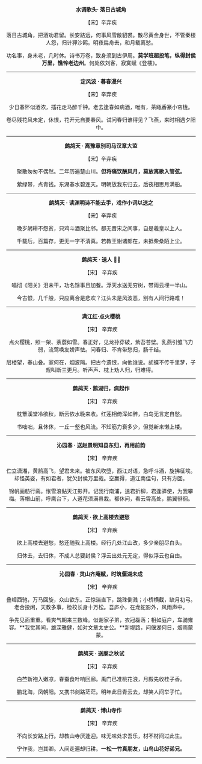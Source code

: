 <center> 

**水调歌头· 落日古城角**

【宋】辛弃疾


落日古城角，把酒劝君留。长安路远，何事风雪敝貂裘。散尽黄金身世，不管秦楼人怨，归计狎沙鸥。明夜扁舟去，和月载离愁。


功名事，身未老，几时休。诗书万卷，致身须到古伊周。**莫学班超投笔，纵得封侯万里，憔悴老边州**。何处依刘客，寂寞赋《登楼》。
</center>

-------

<center>

**定风波 · 暮春漫兴**

【宋】辛弃疾

少日春怀似酒浓，插花走马醉千钟。老去逢春如病酒，唯有，茶瓯香篆小帘栊。

卷尽残花风未定，休恨，花开元自要春风。试问春归谁得见？飞燕，来时相遇夕阳中。

</center>

-------

<center>

**鹧鸪天 · 离豫章别司马汉章大监**

【宋】辛弃疾

聚散匆匆不偶然。二年历遍楚山川。**但将痛饮酬风月，莫放离歌入管弦。**

萦绿带，点青钱。东湖春水碧连天。明朝放我东归去，后夜相思月满船。

</center>

-------

<center>

**鹧鸪天 · 读渊明诗不能去手，戏作小词以送之**

【宋】辛弃疾

晚岁躬耕不怨贫，只鸡斗酒聚比邻。都无晋宋之间事，自是羲皇以上人。

千载后，百篇存，更无一字不清真。若教王谢诸郎在，未抵柴桑陌上尘。

</center>

-----

<center>

**鹧鸪天 · 送人** 🌟🌟

【宋】 辛弃疾

唱彻《阳关》泪未干，功名馀事且加餐。浮天水送无穷树，带雨云埋一半山。

今古恨，几千般，只应离合是悲欢？江头未是风波恶，别有人间行路难！

</center>

--------


<center>

**满江红·点火樱桃**

【宋】 辛弃疾


点火樱桃，照一架、荼蘼如雪。春正好，见龙孙穿破，紫苔苍壁。乳燕引雏飞力弱，流莺唤友娇声怯。问春归、不肯带愁归，肠千结。


层楼望，春山叠。家何在，烟波隔。把古今遗恨，向他谁说。胡蝶不传千里梦，子规叫断三更月。听声声、枕上劝人归，归难得。

</center>


------

<center>

**鹧鸪天 · 鹅湖归，病起作**

【宋】 辛弃疾

枕簟溪堂冷欲秋，断云依水晚来收。红莲相倚浑如醉，白鸟无言定自愁。

书咄咄，且休休，一丘一壑也风流。不知筋力衰多少，但觉新来懒上楼。

</center>

----

<center>

**沁园春 · 送赵景明知县东归，再用前韵**

【宋】 辛弃疾

伫立潇湘，黄鹄高飞，望君未来。被东风吹堕，西江对语，急呼斗酒，旋拂征埃。却怪英姿，有如君者，犹欠封侯万里哉。空赢得，道江南佳句，只有方回。

锦帆画舫行斋。怅雪浪黏天江影开。记我行南浦，送君折柳，君逢驿使，为我攀梅。落帽山前，呼鹰台下，人道花须满县栽。都休问，看云霄高处，鹏翼徘徊。

</center>

-----

<center>

**鹧鸪天 · 欲上高楼去避愁**

【宋】 辛弃疾

欲上高楼去避愁，愁还随我上高楼。经行几处江山改，多少亲朋尽白头。


归休去，去归休，不成人总要封侯？浮云出处元无定，得似浮云也自由。

</center>

-----

<center>

**沁园春 · 灵山齐庵赋，时筑偃湖未成**

【宋】 辛弃疾

叠嶂西驰，万马回旋，众山欲东。正惊湍直下，跳珠倒溅；小桥横截，缺月初弓。老合投闲，天教多事，检校长身十万松。吾庐小，在龙蛇影外，风雨声中。

争先见面重重。看爽气朝来三数峰。似谢家子弟，衣冠磊落；相如庭户，车骑雍容。**我觉其间，雄深雅健，如对文章太史公。**新堤路，问偃湖何日，烟雨蒙蒙。

</center>

----

<center>

**鹧鸪天 · 送廓之秋试**

【宋】 辛弃疾

白苎新袍入嫩凉，春蚕食叶响回廊。禹门已准桃花浪，月殿先收桂子香。

鹏北海，凤朝阳。又携书剑路茫茫。明年此日青云去，却笑人间举子忙。


</center>

----

<center>

**鹧鸪天 · 博山寺作**

【宋】 辛弃疾

不向长安路上行。却教山寺厌逢迎。味无味处求吾乐，材不材间过此生。

宁作我，岂其卿。人间走遍却归耕。**一松一竹真朋友，山鸟山花好弟兄。**

</center>

-----

<center>



</center>